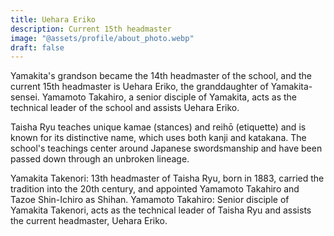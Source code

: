 ```yaml
---
title: Uehara Eriko
description: Current 15th headmaster
image: "@assets/profile/about_photo.webp"
draft: false
---
```

Yamakita's grandson became the 14th headmaster of the school, and the current 15th headmaster is Uehara Eriko, the granddaughter of Yamakita-sensei.
 Yamamoto Takahiro, a senior disciple of Yamakita, acts as the technical leader of the school and assists Uehara Eriko.

Taisha Ryu teaches unique kamae (stances) and reihō (etiquette) and is known for its distinctive name, which uses both kanji and katakana.
The school's teachings center around Japanese swordsmanship and have been passed down through an unbroken lineage.

Yamakita Takenori: 13th headmaster of Taisha Ryu, born in 1883, carried the tradition into the 20th century, and appointed Yamamoto Takahiro and Tazoe Shin-Ichiro as Shihan.
Yamamoto Takahiro: Senior disciple of Yamakita Takenori, acts as the technical leader of Taisha Ryu and assists the current headmaster, Uehara Eriko.
